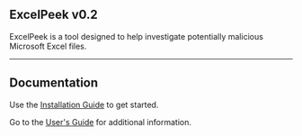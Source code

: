 ## ExcelPeek v0.2

ExcelPeek is a tool designed to help investigate potentially malicious Microsoft Excel files.
 
----

## Documentation

Use the [Installation Guide](https://github.com/slaughterjames/excelpeek/blob/master/docs/install.md) to get started.

Go to the [User's Guide](https://github.com/slaughterjames/excelpeek/blob/master/docs/user_guide.md) for additional information.
